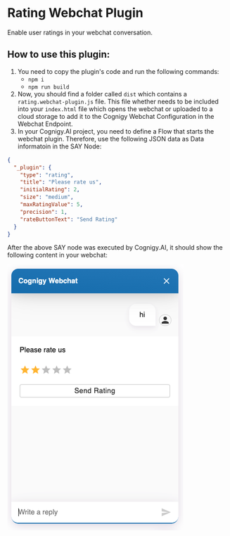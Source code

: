 # Rating Webchat Plugin

Enable user ratings in your webchat conversation.

## How to use this plugin:

1. You need to copy the plugin's code and run the following commands:
    - `npm i`
    - `npm run build`
2. Now, you should find a folder called `dist` which contains a `rating.webchat-plugin.js` file. This file whether needs to be included into your `index.html` file which opens the webchat or uploaded to a cloud storage to add it to the Cognigy Webchat Configuration in the Webchat Endpoint.
3. In your Cognigy.AI project, you need to define a Flow that starts the webchat plugin. Therefore, use the following JSON data as Data informatoin in the SAY Node:

```json
{
  "_plugin": {
    "type": "rating",
    "title": "Please rate us",
    "initialRating": 2,
    "size": "medium",
    "maxRatingValue": 5,
    "precision": 1,
    "rateButtonText": "Send Rating"
  }
}
```

After the above SAY node was executed by Cognigy.AI, it should show the following content in your webchat:

<img src="./docs/1.png"></img>